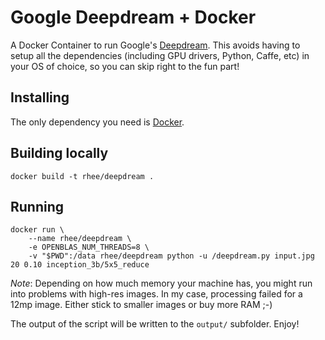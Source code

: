 # Google Deepdream + Docker

A Docker Container to run Google's [Deepdream](https://github.com/google/deepdream/). This avoids having to setup all the dependencies (including GPU drivers, Python, Caffe, etc) in your OS of choice, so you can skip right to the fun part!


## Installing

The only dependency you need is [Docker](https://www.docker.com/).


## Building locally

```
docker build -t rhee/deepdream .
```


## Running

```
docker run \
    --name rhee/deepdream \
    -e OPENBLAS_NUM_THREADS=8 \
    -v "$PWD":/data rhee/deepdream python -u /deepdream.py input.jpg 20 0.10 inception_3b/5x5_reduce
```

*Note*: Depending on how much memory your machine has, you might run into problems with high-res images. In my case, processing failed for a 12mp image. Either stick to smaller images or buy more RAM ;-)


The output of the script will be written to the `output/` subfolder. Enjoy!

